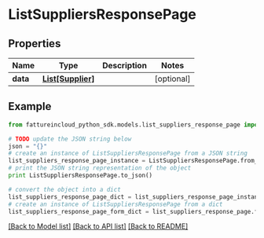 # ListSuppliersResponsePage


## Properties
Name | Type | Description | Notes
------------ | ------------- | ------------- | -------------
**data** | [**List[Supplier]**](Supplier.md) |  | [optional] 

## Example

```python
from fattureincloud_python_sdk.models.list_suppliers_response_page import ListSuppliersResponsePage

# TODO update the JSON string below
json = "{}"
# create an instance of ListSuppliersResponsePage from a JSON string
list_suppliers_response_page_instance = ListSuppliersResponsePage.from_json(json)
# print the JSON string representation of the object
print ListSuppliersResponsePage.to_json()

# convert the object into a dict
list_suppliers_response_page_dict = list_suppliers_response_page_instance.to_dict()
# create an instance of ListSuppliersResponsePage from a dict
list_suppliers_response_page_form_dict = list_suppliers_response_page.from_dict(list_suppliers_response_page_dict)
```
[[Back to Model list]](../README.md#documentation-for-models) [[Back to API list]](../README.md#documentation-for-api-endpoints) [[Back to README]](../README.md)


